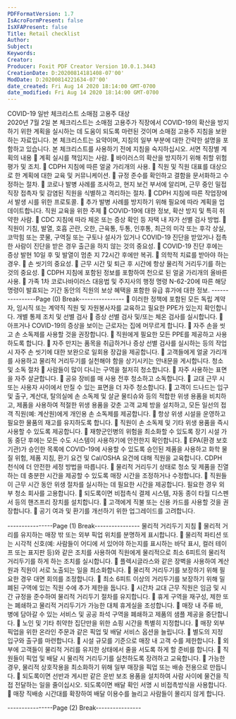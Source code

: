 ```yaml
---
PDFFormatVersion: 1.7
IsAcroFormPresent: false
IsXFAPresent: false
Title: Retail checklist
Author: 
Subject: 
Keywords: 
Creator: 
Producer: Foxit PDF Creator Version 10.0.1.3443
CreationDate: D:20200814181408-07'00'
ModDate: D:20200814221634-07'00'
date_created: Fri Aug 14 2020 18:14:00 GMT-0700
date_modified: Fri Aug 14 2020 18:14:00 GMT-0700
---
```

COVID-19 일반 체크리스트 
소매점 고용주 대상  
2020년 7월 2일 
본 체크리스트는 소매점 고용주가 직장에서 COVID-19의 확산을 방지하기 위한 계획을 실시하는 데 
도움이 되도록 마련된 것이며 소매점 고용주 지침을 보완하는 자료입니다. 본 체크리스트는 요약이며, 
지침의 일부 부분에 대한 간략한 설명을 포함하고 있습니다. 본 체크리스트를 사용하기 전에 지침을 
숙지하십시오. 
서면 직장별 계획의 내용 
 계획 실시를 책임지는 사람. 
 바이러스의 확산을 방지하기 위해 취할 위험 평가 및 조치. 
 CDPH 지침에 따른 얼굴 가리개의 사용. 
 직원 및 직원 대표를 대상으로 한 계획에 대한 교육 및 커뮤니케이션. 
 규정 준수를 확인하고 결함을 문서화하고 수정하는 절차. 
 코로나 발병 사례를 조사하고, 현지 보건 부서에 알리며, 근무 중인 밀접 직장 접촉자 및 
감염된 직원을 식별하고 격리하는 절차. 
 CDPH 지침에 따른 작업장에서 발생 시를 위한 프로토콜. 
 추가 발병 사례를 방지하기 위해 필요에 따라 계획을 업데이트합니다. 
직원 교육을 위한 주제 
 COVID-19에 대한 정보, 확산 방지 및 특히 취약한 사람. 
 CDC 지침에 따라 체온 또는 증상 확인 등 자택 내 자가 선별 검사 방법. 
 직원이 기침, 발열, 호흡 곤란, 오한, 근육통, 두통, 인후통, 최근의 미각 또는 후각 상실, 
코막힘 또는 콧물, 구역질 또는 구토나 설사가 있거나 COVID-19 진단을 받았거나 접촉한 
사람이 진단을 받은 경우 출근을 하지 않는 것의 중요성. 
 COVID-19 진단 후에는 증상 발현 10일 후 및 발열이 멈춘 지 72시간 후에만 복귀. 
 의학적 치료를 받아야 하는 경우. 
 손 씻기의 중요성. 
 근무 시간 및 퇴근 후 시간에 항상 물리적 거리두기를 하는 것의 중요성. 
 CDPH 지침에 포함된 정보를 포함하여 천으로 된 얼굴 가리개의 올바른 사용. 
 가족 1차 코로나바이러스 대응법 및 주지사의 행정 명령 N-62-20에 따른 해당 명령이 
발효되는 기간 동안의 직원의 보상 혜택을 포함한 유급 휴가에 대한 정보. 
----------------Page (0) Break----------------
 이러한 정책에 포함된 모든 독립 계약자, 임시직 또는 계약직 직원 및 자원봉사자를 
교육하고 필요한 PPE가 있는지 확인합니다. 
개별 통제 조치 및 선별 검사 
 증상 선별 검사 및/또는 체온 검사를 실시합니다. 
 아프거나 COVID-19의 증상을 보이는 근로자는 집에 머무르게 합니다. 
 자주 손을 씻고 손 소독제를 사용할 것을 권장합니다. 
 직원에게 필요한 모든 PPE를 제공하고 사용하도록 합니다. 
 자주 만지는 품목을 취급하거나 증상 선별 검사를 실시하는 등의 작업 시 자주 손 씻기에 
대한 보완으로 일회용 장갑을 제공합니다. 
 고객들에게 얼굴 가리개를 사용하고 물리적 거리두기를 실천해야 함을 상기시키는 
안내문을 게시합니다. 
청소 및 소독 절차 
 사람들이 많이 다니는 구역을 철저히 청소합니다. 
 자주 사용하는 표면을 자주 살균합니다. 
 공유 장비를 매 사용 전후 청소하고 소독합니다. 
 교대 근무 시 또는 사용자 사이에서 만질 수 있는 표면을 더 자주 청소합니다. 
 고객이 드나드는 입구 및 출구, 계산대, 탈의실에 손 소독제 및 살균 물티슈와 등의 적합한 
위생 용품을 비치하고, 제품을 사용하여 적절한 위생 용품을 갖춘 고객 교체 방을 
설치하고, 모든 일선의 접객 직원(예: 계산원)에게 개인용 손 소독제를 제공합니다. 
 항상 위생 시설을 운영하고 필요한 물품의 재고를 유지하도록 합니다. 
 직원이 손 소독제 및 기타 위생 용품을 즉시 사용할 수 있도록 제공합니다. 
 재향군인병의 위험을 최소화할 수 있도록 장기 시설 가동 중단 후에는 모든 수도 시스템이 
사용하기에 안전한지 확인합니다. 
 EPA(환경 보호 기관)가 승인한 목록에 COVID-19에 사용할 수 있도록 승인된 제품을 
사용하고 화학 물질 위험, 제품 지침, 환기 요건 및 Cal/OSHA 요건에 대해 직원을 
교육합니다. CDPH 천식에 더 안전한 세정 방법을 따릅니다. 
 물리적 거리두기 상태로 청소 및 제품을 진열하는 데 충분한 시간을 제공할 수 있도록 매장 
시간을 조정하거나 수정합니다. 
 직원들이 근무 시간 동안 위생 절차를 실시하는 데 필요한 시간을 제공합니다. 필요한 경우 
외부 청소 회사를 고용합니다. 
 되도록이면 비접촉식 결제 시스템, 자동 종이 타월 디스펜서 등의 핸즈프리 장치를 
설치합니다. 
 고객에게 직불 또는 신용 카드를 사용할 것을 권장합니다. 
 공기 여과 및 환기를 개선하기 위한 업그레이드를 고려합니다. 
 
 
 
----------------Page (1) Break----------------
물리적 거리두기 지침 
 물리적 거리를 유지하는 매장 밖 또는 외부 픽업 위치를 분명하게 표시합니다. 
 물리적 파티션 또는 시각적 신호(예: 사람들이 어디에 서 있어야 하는지를 표시하는 바닥 
표시, 컬러 테이프 또는 표지판 등)와 같은 조치를 사용하여 직원에게 물리적으로 최소 
6피트의 물리적 거리두기를 하게 하는 조치를 실시합니다. 
 플렉시글라스와 같은 장벽을 사용하여 계산원과 직원이 서로 노출되는 일을 
최소화합니다. 
 물리적 거리두기를 보장하기 위해 필요한 경우 대면 회의를 조정합니다. 
 최소 6피트 이상의 거리두기를 보장하기 위해 밀폐된 구역에 있는 직원 수에 추가 제한을 
둡니다. 
 시간차 교대 근무 직원은 임금 및 시간 규정을 준수하여 물리적 거리두기 절차를 
유지합니다. 
 휴게 구역을 재구성, 제한 또는 폐쇄하고 물리적 거리두기가 가능한 대체 휴게실을 
조성합니다. 
 매장 내 주류 바, 병에 담아갈 수 있는 서비스 및 공공 좌석 구역을 폐쇄하고 제품의 샘플 
제공을 중단합니다. 
 노인 및 기타 취약한 집단만을 위한 쇼핑 시간을 특별히 지정합니다. 
 매장 외부 픽업을 위한 온라인 주문과 같은 픽업 및 배달 서비스 옵션을 늘립니다. 
 별도의 지정 입구와 출구를 마련합니다. 
 시설 규모를 기준으로 매장 내 고객 수를 제한합니다. 
 외부에 고객들이 물리적 거리를 유지한 상태에서 줄을 서도록 하게 할 준비를 합니다. 
 직원들이 픽업 및 배달 시 물리적 거리두기를 실천하도록 장려하고 교육합니다. 
 가능한 경우, 물리적 상호작용을 최소화하기 위해 일부 매장을 픽업 또는 배송 전용으로 
만듭니다. 
 되도록이면 선반과 게시판 같은 운반 보조 용품을 설치하여 사람 사이에 물건을 직접 
전달하는 일을 줄이십시오. 되도록이면 배달 확인 서명 시 비접촉방식을 사용합니다. 
 매장 직배송 시간대를 확장하여 배달 이용수를 늘리고 사람들이 몰리지 않게 합니다. 
 
 
----------------Page (2) Break----------------
